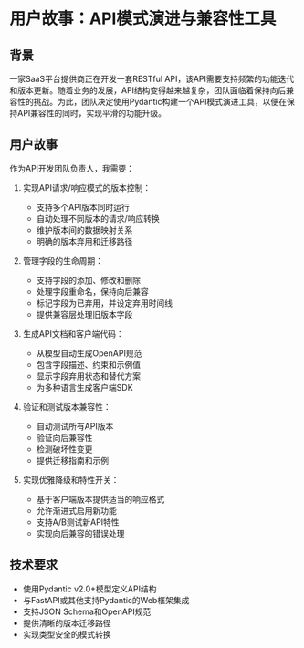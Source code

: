 # 用户故事：API模式演进与兼容性工具

## 背景

一家SaaS平台提供商正在开发一套RESTful API，该API需要支持频繁的功能迭代和版本更新。随着业务的发展，API结构变得越来越复杂，团队面临着保持向后兼容性的挑战。为此，团队决定使用Pydantic构建一个API模式演进工具，以便在保持API兼容性的同时，实现平滑的功能升级。

## 用户故事

作为API开发团队负责人，我需要：

1. 实现API请求/响应模式的版本控制：
   - 支持多个API版本同时运行
   - 自动处理不同版本的请求/响应转换
   - 维护版本间的数据映射关系
   - 明确的版本弃用和迁移路径

2. 管理字段的生命周期：
   - 支持字段的添加、修改和删除
   - 处理字段重命名，保持向后兼容
   - 标记字段为已弃用，并设定弃用时间线
   - 提供兼容层处理旧版本字段

3. 生成API文档和客户端代码：
   - 从模型自动生成OpenAPI规范
   - 包含字段描述、约束和示例值
   - 显示字段弃用状态和替代方案
   - 为多种语言生成客户端SDK

4. 验证和测试版本兼容性：
   - 自动测试所有API版本
   - 验证向后兼容性
   - 检测破坏性变更
   - 提供迁移指南和示例

5. 实现优雅降级和特性开关：
   - 基于客户端版本提供适当的响应格式
   - 允许渐进式启用新功能
   - 支持A/B测试新API特性
   - 实现向后兼容的错误处理

## 技术要求

- 使用Pydantic v2.0+模型定义API结构
- 与FastAPI或其他支持Pydantic的Web框架集成
- 支持JSON Schema和OpenAPI规范
- 提供清晰的版本迁移路径
- 实现类型安全的模式转换 